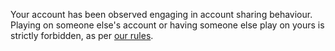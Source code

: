 Your account has been observed engaging in account sharing behaviour. Playing on someone else's account or having someone else play on yours is strictly forbidden, as per [our rules](https://osu.ppy.sh/help/wiki/Rules).